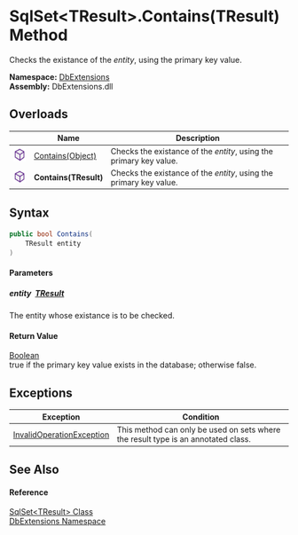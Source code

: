 SqlSet&lt;TResult>.Contains(TResult) Method
===========================================
Checks the existance of the *entity*, using the primary key value.
  
**Namespace:** [DbExtensions][1]  
**Assembly:** DbExtensions.dll

Overloads
---------

|                  | Name                  | Description                                                        |
| ---------------- | --------------------- | ------------------------------------------------------------------ |
| ![Public method] | [Contains(Object)][2] | Checks the existance of the *entity*, using the primary key value. |
| ![Public method] | **Contains(TResult)** | Checks the existance of the *entity*, using the primary key value. |


Syntax
------

```csharp
public bool Contains(
	TResult entity
)
```

#### Parameters

##### *entity*  [TResult][3]
The entity whose existance is to be checked.

#### Return Value
[Boolean][4]  
true if the primary key value exists in the database; otherwise false.

Exceptions
----------

| Exception                      | Condition                                                                         |
| ------------------------------ | --------------------------------------------------------------------------------- |
| [InvalidOperationException][5] | This method can only be used on sets where the result type is an annotated class. |


See Also
--------

#### Reference
[SqlSet&lt;TResult> Class][3]  
[DbExtensions Namespace][1]  

[1]: ../README.md
[2]: Contains.md
[3]: README.md
[4]: https://learn.microsoft.com/dotnet/api/system.boolean
[5]: https://learn.microsoft.com/dotnet/api/system.invalidoperationexception
[Public method]: ../../icons/pubmethod.svg "Public method"